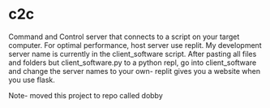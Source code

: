 # c2c
Command and Control server that connects to a script on your target computer.
For optimal performance, host server use replit. My development server name is currently in the client_software script. After pasting all files and folders but client_software.py to a python repl, go into client_software and change the server names to your own- replit gives you a website when you use flask.

Note- moved this project to repo called dobby
